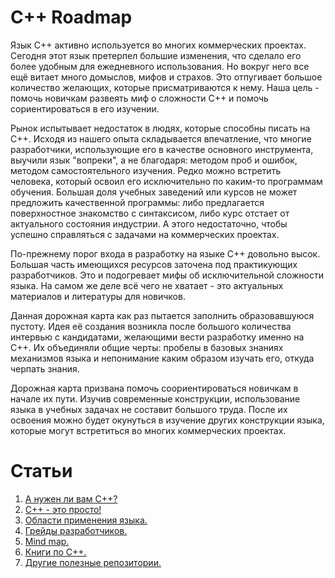 # C++ Roadmap

Язык C++ активно используется во многих коммерческих проектах. Сегодня этот язык претерпел большие изменения, что сделало его более удобным для ежедневного использования. Но вокруг него все ещё витает много домыслов, мифов и страхов. Это отпугивает большое количество желающих, которые присматриваются к нему. Наша цель - помочь новичкам развеять миф о сложности C++ и помочь сориентироваться в его изучении.

Рынок испытывает недостаток в людях, которые способны писать на C++. Исходя из нашего опыта складывается впечатление, что многие разработчики, использующие его в качестве основного инструмента, выучили язык "вопреки", а не благодаря: методом проб и ошибок, методом самостоятельного изучения. Редко можно встретить человека, который освоил его исключительно по каким-то программам обучения. Большая доля учебных заведений или курсов не может предложить качественной программы: либо предлагается поверхностное знакомство с синтаксисом, либо курс отстает от актуального состояния индустрии. А этого недостаточно, чтобы успешно справляться с задачами на коммерческих проектах.

По-прежнему порог входа в разработку на языке C++ довольно высок. Большая часть имеющихся ресурсов заточена под практикующих разработчиков. Это и подогревает мифы об исключительной сложности языка. На самом же деле всё чего не хватает - это актуальных материалов и литературы для новичков.

Данная дорожная карта как раз пытается заполнить образовавшуюся пустоту. Идея её создания возникла после большого количества интервью с кандидатами, желающими вести разработку именно на C++. Их объединяли общие черты: пробелы в базовых знаниях механизмов языка и непонимание каким образом изучать его, откуда черпать знания.

Дорожная карта призвана помочь соориентироваться новичкам в начале их пути. Изучив современные конструкции, использование языка в учебных задачах не составит большого труда. После их освоения можно будет окунуться в изучение других конструкции языка, которые могут встретиться во многих коммерческих проектах.



# Статьи

1. [А нужен ли вам C++?](SelfIdentification.md)
1. [C++ - это просто!](FunCpp.md)
1. [Области применения языка.](AreasOfApplication.md)
1. [Грейды разработчиков.](Grades/Overview.md)
1. [Mind map.](MindMap.md)
1. [Книги по С++.](Books.md)
1. [Другие полезные репозитории.](ThirdPartyRepositories.md)
